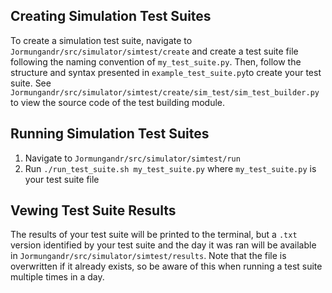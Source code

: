 ## Creating Simulation Test Suites

To create a simulation test suite, navigate to `Jormungandr/src/simulator/simtest/create` and create a test suite file
following the naming convention of `my_test_suite.py`. Then, follow the structure and syntax presented in `example_test_suite.py`to create your test suite. See `Jormungandr/src/simulator/simtest/create/sim_test/sim_test_builder.py`
to view the source code of the test building module.

## Running Simulation Test Suites

  1. Navigate to `Jormungandr/src/simulator/simtest/run`
  2. Run `./run_test_suite.sh my_test_suite.py` where `my_test_suite.py` is your test suite file

## Vewing Test Suite Results

The results of your test suite will be printed to the terminal, but a `.txt` version identified by your
test suite and the day it was ran will be available in `Jormungandr/src/simulator/simtest/results`. Note that the
file is overwritten if it already exists, so be aware of this when running a test suite multiple times in a day.


